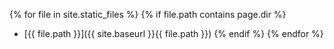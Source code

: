 {% for file in site.static_files %}
{% if file.path contains page.dir %}
   - [{{ file.path }}]({{ site.baseurl }}{{ file.path }})
{% endif %}
{% endfor %}